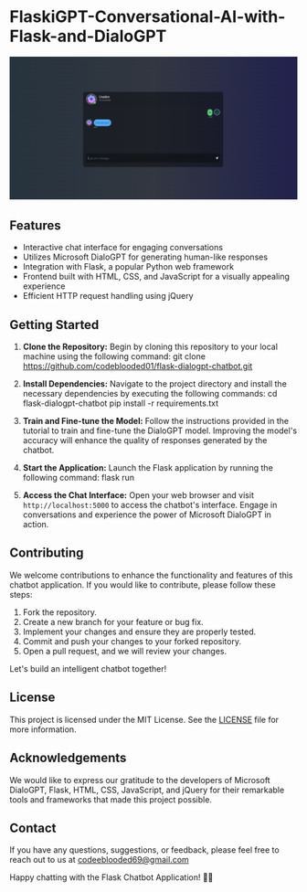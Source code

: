 # FlaskiGPT-Conversational-AI-with-Flask-and-DialoGPT

![Chatbot](ui.PNG)

## Features
- Interactive chat interface for engaging conversations
- Utilizes Microsoft DialoGPT for generating human-like responses
- Integration with Flask, a popular Python web framework
- Frontend built with HTML, CSS, and JavaScript for a visually appealing experience
- Efficient HTTP request handling using jQuery

## Getting Started
1. **Clone the Repository:** Begin by cloning this repository to your local machine using the following command:
git clone  https://github.com/codeblooded01/flask-dialogpt-chatbot.git



2. **Install Dependencies:** Navigate to the project directory and install the necessary dependencies by executing the following commands:
cd flask-dialogpt-chatbot
pip install -r requirements.txt



3. **Train and Fine-tune the Model:** Follow the instructions provided in the tutorial to train and fine-tune the DialoGPT model. Improving the model's accuracy will enhance the quality of responses generated by the chatbot.

4. **Start the Application:** Launch the Flask application by running the following command:
flask run



5. **Access the Chat Interface:** Open your web browser and visit `http://localhost:5000` to access the chatbot's interface. Engage in conversations and experience the power of Microsoft DialoGPT in action.

## Contributing
We welcome contributions to enhance the functionality and features of this chatbot application. If you would like to contribute, please follow these steps:
1. Fork the repository.
2. Create a new branch for your feature or bug fix.
3. Implement your changes and ensure they are properly tested.
4. Commit and push your changes to your forked repository.
5. Open a pull request, and we will review your changes.

Let's build an intelligent chatbot together!

## License
This project is licensed under the MIT License. See the [LICENSE](LICENSE) file for more information.

## Acknowledgements
We would like to express our gratitude to the developers of Microsoft DialoGPT, Flask, HTML, CSS, JavaScript, and jQuery for their remarkable tools and frameworks that made this project possible.

## Contact
If you have any questions, suggestions, or feedback, please feel free to reach out to us at [codeeblooded69@gmail.com](mailto:codeeblooded69@gmail.com)

Happy chatting with the Flask Chatbot Application! 🤖💬
